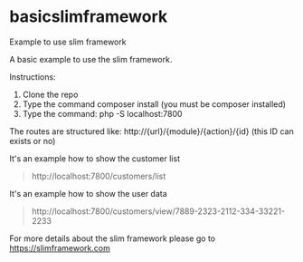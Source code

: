 # basicslimframework

Example to use slim framework

A basic example to use the slim framework.

Instructions:
1. Clone the repo
2. Type the command composer install (you must be composer installed)
3. Type the command: php -S localhost:7800

The routes are structured like: http://{url}/{module}/{action}/{id} (this ID can exists or no)

It's an example how to show the customer list
> http://localhost:7800/customers/list

It's an example how to show the user data
> http://localhost:7800/customers/view/7889-2323-2112-334-33221-2233

For more details about the slim framework please go to https://slimframework.com
